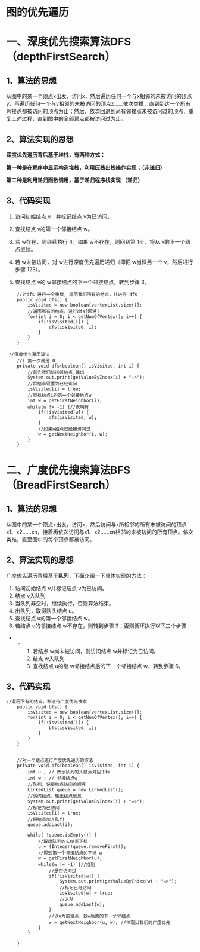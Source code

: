 # **图的优先遍历**

# **一、深度优先搜索算法DFS（depthFirstSearch）**

## **1、算法的思想**

从图中的某一个顶点x出发，访问x，然后遍历任何一个与x相邻的未被访问的顶点y，再遍历任何一个与y相邻的未被访问的顶点z……依次类推，直到到达一个所有邻接点都被访问的顶点为止；然后，依次回退到尚有邻接点未被访问过的顶点，重复上述过程，直到图中的全部顶点都被访问过为止。

## **2、算法实现的思想**

**深度优先遍历背后基于堆栈，有两种方式：**

**第一种是在程序中显示构造堆栈，利用压栈出栈操作实现；（非递归）**

**第二种是利用递归函数调用，基于递归程序栈实现 		（递归）**

## **3、代码实现**

1) 访问初始结点 v，并标记结点 v为已访问。

2) 查找结点 v的第一个邻接结点 w。

3) 若 w存在，则继续执行 4，如果 w不存在，则回到第 1步，将从 v的下一个结点继续。

4) 若 w未被访问，对 w进行深度优先遍历递归（即把 w当做另一个 v，然后进行步骤 123）。

5) 查找结点 v的 w邻接结点的下一个邻接结点，转到步骤 3。

```
	//对dfs 进行一个重载, 遍历我们所有的结点，并进行 dfs
	public void dfs() {
		isVisited = new boolean[vertexList.size()];
		//遍历所有的结点，进行dfs[回溯]
		for(int i = 0; i < getNumOfVertex(); i++) {
			if(!isVisited[i]) {
				dfs(isVisited, i);
			}
		}
	}	
 
 //深度优先遍历算法
	//i 第一次就是 0
	private void dfs(boolean[] isVisited, int i) {
		//首先我们访问该结点,输出
		System.out.print(getValueByIndex(i) + "->");
		//将结点设置为已经访问
		isVisited[i] = true;
		//查找结点i的第一个邻接结点w
		int w = getFirstNeighbor(i);
		while(w != -1) {//说明有
			if(!isVisited[w]) {
				dfs(isVisited, w);
			}
			//如果w结点已经被访问过
			w = getNextNeighbor(i, w);
		}
	}
```



# **二、广度优先搜索算法BFS（BreadFirstSearch）**

## **1、算法的思想**

从图中的某一个顶点x出发，访问x，然后访问与x所相邻的所有未被访问的顶点x1、x2……xn，接着再依次访问与x1、x2……xn相邻的未被访问的所有顶点。依次类推，直至图中的每个顶点都被访问。

## **2、算法实现的思想**

广度优先遍历背后基于**队列**，下面介绍一下具体实现的方法：

1. 访问初始结点 v并标记结点 v为已访问。
2. 结点 v入队列
3. 当队列非空时，继续执行，否则算法结束。
4. 出队列，取得队头结点 u。
5. 查找结点 u的第一个邻接结点 w。
6. 若结点 u的邻接结点 w不存在，则转到步骤 3；否则循环执行以下三个步骤

- - 1. 若结点 w尚未被访问，则访问结点 w并标记为已访问。 
    2. 结点 w入队列 
    3. 查找结点 u的继 w邻接结点后的下一个邻接结点 w，转到步骤 6。

## **3、代码实现**

```
//遍历所有的结点，都进行广度优先搜索
	public void bfs() {
		isVisited = new boolean[vertexList.size()];
		for(int i = 0; i < getNumOfVertex(); i++) {
			if(!isVisited[i]) {
				bfs(isVisited, i);
			}
		}
	}
 
  
   	//对一个结点进行广度优先遍历的方法
	private void bfs(boolean[] isVisited, int i) {
		int u ; // 表示队列的头结点对应下标
		int w ; // 邻接结点w
		//队列，记录结点访问的顺序
		LinkedList queue = new LinkedList();
		//访问结点，输出结点信息
		System.out.print(getValueByIndex(i) + "=>");
		//标记为已访问
		isVisited[i] = true;
		//将结点加入队列
		queue.addLast(i);
		
		while( !queue.isEmpty()) {
			//取出队列的头结点下标
			u = (Integer)queue.removeFirst();
			//得到第一个邻接结点的下标 w 
			w = getFirstNeighbor(u);
			while(w != -1) {//找到
				//是否访问过
				if(!isVisited[w]) {
					System.out.print(getValueByIndex(w) + "=>");
					//标记已经访问
					isVisited[w] = true;
					//入队
					queue.addLast(w);
				}
				//以u为前驱点，找w后面的下一个邻结点
				w = getNextNeighbor(u, w); //体现出我们的广度优先
			}
		}
		
	} 
```

 